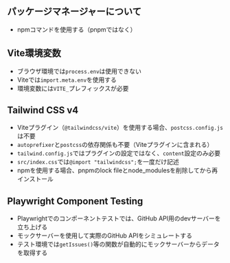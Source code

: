 ## パッケージマネージャーについて

- npmコマンドを使用する（pnpmではなく）

## Vite環境変数

- ブラウザ環境では`process.env`は使用できない
- Viteでは`import.meta.env`を使用する
- 環境変数には`VITE_`プレフィックスが必要

## Tailwind CSS v4

- Viteプラグイン（`@tailwindcss/vite`）を使用する場合、`postcss.config.js`は不要
- `autoprefixer`と`postcss`の依存関係も不要（Viteプラグインに含まれる）
- `tailwind.config.js`ではプラグインの設定ではなく、`content`設定のみ必要
- `src/index.css`では`@import "tailwindcss";`を一度だけ記述
- npmを使用する場合、pnpmのlock fileとnode_modulesを削除してから再インストール

## Playwright Component Testing

- Playwrightでのコンポーネントテストでは、GitHub API用のdevサーバーを立ち上げる
- モックサーバーを使用して実際のGitHub APIをシミュレートする
- テスト環境では`getIssues()`等の関数が自動的にモックサーバーからデータを取得する
